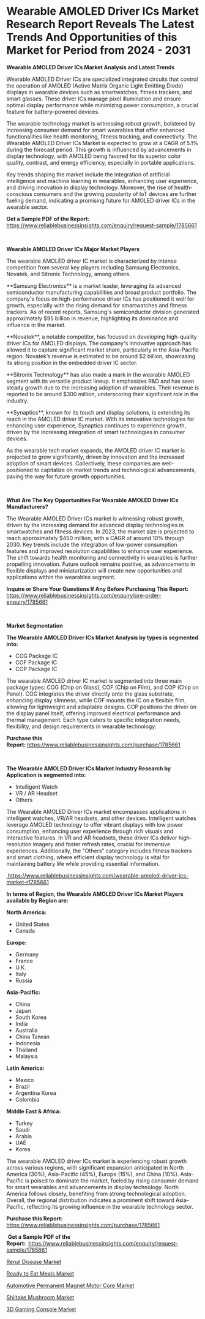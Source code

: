 <p><h1>Wearable AMOLED Driver ICs Market Research Report Reveals The Latest Trends And Opportunities of this Market for Period from 2024 - 2031</h1></p><p><strong>Wearable AMOLED Driver ICs Market Analysis and Latest Trends</strong></p>
<p><p>Wearable AMOLED Driver ICs are specialized integrated circuits that control the operation of AMOLED (Active Matrix Organic Light Emitting Diode) displays in wearable devices such as smartwatches, fitness trackers, and smart glasses. These driver ICs manage pixel illumination and ensure optimal display performance while minimizing power consumption, a crucial feature for battery-powered devices.</p><p>The wearable technology market is witnessing robust growth, bolstered by increasing consumer demand for smart wearables that offer enhanced functionalities like health monitoring, fitness tracking, and connectivity. The Wearable AMOLED Driver ICs Market is expected to grow at a CAGR of 5.1% during the forecast period. This growth is influenced by advancements in display technology, with AMOLED being favored for its superior color quality, contrast, and energy efficiency, especially in portable applications.</p><p>Key trends shaping the market include the integration of artificial intelligence and machine learning in wearables, enhancing user experience, and driving innovation in display technology. Moreover, the rise of health-conscious consumers and the growing popularity of IoT devices are further fueling demand, indicating a promising future for AMOLED driver ICs in the wearable sector.</p></p>
<p><strong>Get a Sample PDF of the Report:&nbsp;</strong> <a href="https://www.reliablebusinessinsights.com/enquiry/request-sample/1785661?utm_campaign=1471&utm_medium=2&utm_source=Github&utm_content=ia&utm_term=09102024&utm_id=wearable-amoled-driver-ics">https://www.reliablebusinessinsights.com/enquiry/request-sample/1785661</a></p>
<p>&nbsp;</p>
<p><strong>Wearable AMOLED Driver ICs Major Market Players</strong></p>
<p><p>The wearable AMOLED driver IC market is characterized by intense competition from several key players including Samsung Electronics, Novatek, and Sitronix Technology, among others. </p><p>**Samsung Electronics** is a market leader, leveraging its advanced semiconductor manufacturing capabilities and broad product portfolio. The company's focus on high-performance driver ICs has positioned it well for growth, especially with the rising demand for smartwatches and fitness trackers. As of recent reports, Samsung's semiconductor division generated approximately $95 billion in revenue, highlighting its dominance and influence in the market.</p><p>**Novatek**, a notable competitor, has focused on developing high-quality driver ICs for AMOLED displays. The company's innovative approach has allowed it to capture significant market share, particularly in the Asia-Pacific region. Novatek’s revenue is estimated to be around $2 billion, showcasing its strong position in the embedded driver IC sector.</p><p>**Sitronix Technology** has also made a mark in the wearable AMOLED segment with its versatile product lineup. It emphasizes R&D and has seen steady growth due to the increasing adoption of wearables. Their revenue is reported to be around $300 million, underscoring their significant role in the industry.</p><p>**Synaptics**, known for its touch and display solutions, is extending its reach in the AMOLED driver IC market. With its innovative technologies for enhancing user experience, Synaptics continues to experience growth, driven by the increasing integration of smart technologies in consumer devices.</p><p>As the wearable tech market expands, the AMOLED driver IC market is projected to grow significantly, driven by innovation and the increased adoption of smart devices. Collectively, these companies are well-positioned to capitalize on market trends and technological advancements, paving the way for future growth opportunities.</p></p>
<p>&nbsp;</p>
<p><strong>What Are The Key Opportunities For Wearable AMOLED Driver ICs Manufacturers?</strong></p>
<p><p>The Wearable AMOLED Driver ICs market is witnessing robust growth, driven by the increasing demand for advanced display technologies in smartwatches and fitness devices. In 2023, the market size is projected to reach approximately $450 million, with a CAGR of around 10% through 2030. Key trends include the integration of low-power consumption features and improved resolution capabilities to enhance user experience. The shift towards health monitoring and connectivity in wearables is further propelling innovation. Future outlook remains positive, as advancements in flexible displays and miniaturization will create new opportunities and applications within the wearables segment.</p></p>
<p><strong>Inquire or Share Your Questions If Any Before Purchasing This Report:</strong> <a href="https://www.reliablebusinessinsights.com/enquiry/pre-order-enquiry/1785661?utm_campaign=1471&utm_medium=2&utm_source=Github&utm_content=ia&utm_term=09102024&utm_id=wearable-amoled-driver-ics">https://www.reliablebusinessinsights.com/enquiry/pre-order-enquiry/1785661</a></p>
<p>&nbsp;</p>
<p><strong>Market Segmentation</strong></p>
<p><strong>The Wearable AMOLED Driver ICs Market Analysis by types is segmented into:</strong></p>
<p><ul><li>COG Package IC</li><li>COF Package IC</li><li>COP Package IC</li></ul></p>
<p><p>The wearable AMOLED driver IC market is segmented into three main package types: COG (Chip on Glass), COF (Chip on Film), and COP (Chip on Panel). COG integrates the driver directly onto the glass substrate, enhancing display slimness, while COF mounts the IC on a flexible film, allowing for lightweight and adaptable designs. COP positions the driver on the display panel itself, offering improved electrical performance and thermal management. Each type caters to specific integration needs, flexibility, and design requirements in wearable technology.</p></p>
<p><strong>Purchase this Report:&nbsp;</strong><a href="https://www.reliablebusinessinsights.com/purchase/1785661?utm_campaign=1471&utm_medium=2&utm_source=Github&utm_content=ia&utm_term=09102024&utm_id=wearable-amoled-driver-ics">https://www.reliablebusinessinsights.com/purchase/1785661</a></p>
<p>&nbsp;</p>
<p><strong>The Wearable AMOLED Driver ICs Market Industry Research by Application is segmented into:</strong></p>
<p><ul><li>Intelligent Watch</li><li>VR / AR Headset</li><li>Others</li></ul></p>
<p><p>The Wearable AMOLED Driver ICs market encompasses applications in intelligent watches, VR/AR headsets, and other devices. Intelligent watches leverage AMOLED technology to offer vibrant displays with low power consumption, enhancing user experience through rich visuals and interactive features. In VR and AR headsets, these driver ICs deliver high-resolution imagery and faster refresh rates, crucial for immersive experiences. Additionally, the "Others" category includes fitness trackers and smart clothing, where efficient display technology is vital for maintaining battery life while providing essential information.</p></p>
<p><a href="https://www.reliablebusinessinsights.com/wearable-amoled-driver-ics-market-r1785661?utm_campaign=1471&utm_medium=2&utm_source=Github&utm_content=ia&utm_term=09102024&utm_id=wearable-amoled-driver-ics">&nbsp;https://www.reliablebusinessinsights.com/wearable-amoled-driver-ics-market-r1785661</a></p>
<p><strong>In terms of Region, the Wearable AMOLED Driver ICs Market Players available by Region are:</strong></p>
<p>
    <p> <strong> North America: </strong>
        <ul>
            <li>United States</li>
            <li>Canada</li>
        </ul>
        </p> 
    <p> <strong> Europe: </strong>
        <ul>
            <li>Germany</li>
            <li>France</li>
            <li>U.K.</li>
            <li>Italy</li>
            <li>Russia</li>
        </ul>
        </p> 
    <p> <strong> Asia-Pacific: </strong>
        <ul>
            <li>China</li>
            <li>Japan</li>
            <li>South Korea</li>
            <li>India</li>
            <li>Australia</li>
            <li>China Taiwan</li>
            <li>Indonesia</li>
            <li>Thailand</li>
            <li>Malaysia</li>
        </ul>
        </p> 
    <p> <strong> Latin America: </strong>
        <ul>
            <li>Mexico</li>
            <li>Brazil</li>
            <li>Argentina Korea</li>
            <li>Colombia</li>
        </ul>
        </p> 
    <p> <strong> Middle East & Africa: </strong>
        <ul>
            <li>Turkey</li>
            <li>Saudi</li>
            <li>Arabia</li>
            <li>UAE</li>
            <li>Korea</li>
        </ul>
    </p>
    </p>
<p><p>The wearable AMOLED driver ICs market is experiencing robust growth across various regions, with significant expansion anticipated in North America (30%), Asia-Pacific (45%), Europe (15%), and China (10%). Asia-Pacific is poised to dominate the market, fueled by rising consumer demand for smart wearables and advancements in display technology. North America follows closely, benefiting from strong technological adoption. Overall, the regional distribution indicates a prominent shift toward Asia-Pacific, reflecting its growing influence in the wearable technology sector.</p></p>
<p><strong>Purchase this Report: </strong><a href="https://www.reliablebusinessinsights.com/purchase/1785661?utm_campaign=1471&utm_medium=2&utm_source=Github&utm_content=ia&utm_term=09102024&utm_id=wearable-amoled-driver-ics">https://www.reliablebusinessinsights.com/purchase/1785661</a></p>
<p>&nbsp;<strong>Get a Sample PDF of the Report:&nbsp;&nbsp;</strong><a href="https://www.reliablebusinessinsights.com/enquiry/request-sample/1785661?utm_campaign=1471&utm_medium=2&utm_source=Github&utm_content=ia&utm_term=09102024&utm_id=wearable-amoled-driver-ics">https://www.reliablebusinessinsights.com/enquiry/request-sample/1785661</a></p>
<p><strong></strong></p>
<p><p><a href="https://www.linkedin.com/pulse/future-trends-global-renal-disease-market-insights-analysis-kbcpe?utm_campaign=1471&utm_medium=2&utm_source=Github&utm_content=ia&utm_term=09102024&utm_id=wearable-amoled-driver-ics">Renal Disease Market</a></p><p><a href="https://www.linkedin.com/pulse/investing-ready-eat-meals-market-trends-leading-products-ym0mf?utm_campaign=1471&utm_medium=2&utm_source=Github&utm_content=ia&utm_term=09102024&utm_id=wearable-amoled-driver-ics">Ready to Eat Meals Market</a></p><p><a href="https://github.com/arionmp/Market-Research-Report-List-5/blob/main/automotive-permanent-magnet-motor-core-market.md?utm_campaign=1471&utm_medium=2&utm_source=Github&utm_content=ia&utm_term=09102024&utm_id=wearable-amoled-driver-ics">Automotive Permanent Magnet Motor Core Market</a></p><p><a href="https://www.linkedin.com/pulse/analyzing-global-shiitake-mushroom-market-growth-prospects-psbte?utm_campaign=1471&utm_medium=2&utm_source=Github&utm_content=ia&utm_term=09102024&utm_id=wearable-amoled-driver-ics">Shiitake Mushroom Market</a></p><p><a href="https://www.linkedin.com/pulse/global-3d-gaming-console-market-product-types-applications-o5cbe?utm_campaign=1471&utm_medium=2&utm_source=Github&utm_content=ia&utm_term=09102024&utm_id=wearable-amoled-driver-ics">3D Gaming Console Market</a></p></p>